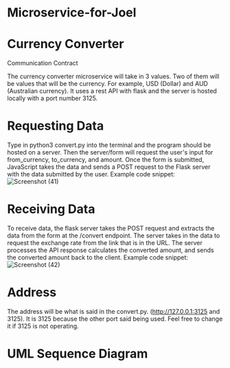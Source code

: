 # Microservice-for-Joel
# Currency Converter
Communication Contract

The currency converter microservice will take in 3 values. Two of them will be values that will be the currency. For example, USD (Dollar) and AUD (Australian currency). It uses a rest API with flask and the server is hosted locally with a port number 3125. 

# Requesting Data

Type in python3 convert.py into the terminal and the program should be hosted on a server. Then the server/form will request the user's input for from_currency, to_currency, and amount. Once the form is submitted, JavaScript takes the data and sends a POST request to the Flask server with the data submitted by the user.
Example code snippet:
![Screenshot (41)](https://github.com/Neighbor07/Microservice-for-Joel/assets/167046423/629004f5-897b-4b23-a21b-72b21d002358)


# Receiving Data

To receive data, the flask server takes the POST request and extracts the data from the form at the /convert endpoint. The server takes in the data to request the exchange rate from the link that is in the URL. The server processes the API response calculates the converted amount, and sends the converted amount back to the client. 
Example code snippet:
![Screenshot (42)](https://github.com/Neighbor07/Microservice-for-Joel/assets/167046423/a5bbd364-5ee1-4a8e-a6d8-02c31c22c9e6)


# Address

The address will be what is said in the convert.py. (http://127.0.0.1:3125 and 3125). It is 3125 because the other port said being used. Feel free to change it if 3125 is not operating. 

# UML Sequence Diagram


